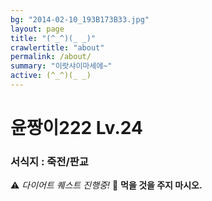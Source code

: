 ```yaml
---
bg: "2014-02-10_193B173B33.jpg"
layout: page
title: "(^_^)(_ _)"
crawlertitle: "about"
permalink: /about/
summary: "이랏샤이마세에~"
active: (^_^)(_ _)
---
```


# 윤짱이222 Lv.24
### 서식지 : 죽전/판교



⚠️ *다이어트 퀘스트 진행중!*
🚫 **먹을 것을 주지 마시오.**

> 
